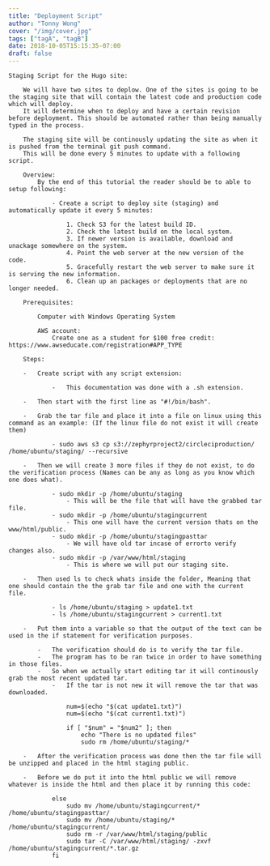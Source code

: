 ```yaml
---
title: "Deployment Script"
author: "Tonny Wong"
cover: "/img/cover.jpg"
tags: ["tagA", "tagB"]
date: 2018-10-05T15:15:35-07:00
draft: false
---
```


	Staging Script for the Hugo site:
	
		We will have two sites to deplow. One of the sites is going to be the staging site that will contain the latest code and production code which will deploy.
		It will determine when to deploy and have a certain revision before deployment. This should be automated rather than being manually typed in the process.
		
		The staging site will be continously updating the site as when it is pushed from the terminal git push command.
		This will be done every 5 minutes to update with a following script.

		Overview:
			By the end of this tutorial the reader should be to able to setup following:
			
				- Create a script to deploy site (staging) and automatically update it every 5 minutes:
				
					1. Check S3 for the latest build ID.
					2. Check the latest build on the local system.
					3. If newer version is available, download and unackage somewhere on the system.
					4. Point the web server at the new version of the code.
					5. Gracefully restart the web server to make sure it is serving the new information.
					6. Clean up an packages or deployments that are no longer needed.
			
		Prerequisites:
		
			Computer with Windows Operating System
			
			AWS account:
        		Create one as a student for $100 free credit: https://www.awseducate.com/registration#APP_TYPE
				
		Steps:

		-	Create script with any script extension:
		
				-	This documentation was done with a .sh extension.
				
		-	Then start with the first line as "#!/bin/bash".
		
		-	Grab the tar file and place it into a file on linux using this command as an example: (If the linux file do not exist it will create them)
		
				- sudo aws s3 cp s3://zephyrproject2/circleciproduction/ /home/ubuntu/staging/ --recursive
				
		-	Then we will create 3 more files if they do not exist, to do the verification process (Names can be any as long as you know which one does what).
		
				- sudo mkdir -p /home/ubuntu/staging
					- This will be the file that will have the grabbed tar file.
				- sudo mkdir -p /home/ubuntu/stagingcurrent
					- This one will have the current version thats on the www/html/public.
				- sudo mkdir -p /home/ubuntu/stagingpasttar
					- We will have old tar incase of errorto verify changes also.
				- sudo mkdir -p /var/www/html/staging
					- This is where we will put our staging site.
				
		-	Then used ls to check whats inside the folder, Meaning that one should contain the the grab tar file and one with the current file.
				
				- ls /home/ubuntu/staging > update1.txt
				- ls /home/ubuntu/stagingcurrent > current1.txt
				
		-	Put them into a variable so that the output of the text can be used in the if statement for verification purposes.
				
			-	The verification should do is to verify the tar file.
			-	The program has to be ran twice in order to have something in those files.
			-	So when we actually start editing tar it will continously grab the most recent updated tar.
				-	If the tar is not new it will remove the tar that was downloaded.
					
					num=$(echo "$(cat update1.txt)")
					num=$(echo "$(cat current1.txt)")
					
					if [ "$num" = "$num2" ]; then
						echo "There is no updated files"
						sudo rm /home/ubuntu/staging/*

		-	After the verification process was done then the tar file will be unzipped and placed in the html staging public.
		
		-	Before we do put it into the html public we will remove whatever is inside the html and then place it by running this code:
				
				else                                                                 
					sudo mv /home/ubuntu/stagingcurrent/* /home/ubuntu/stagingpasttar/               
					sudo mv /home/ubuntu/staging/* /home/ubuntu/stagingcurrent/                
					sudo rm -r /var/www/html/staging/public                                    
					sudo tar -C /var/www/html/staging/ -zxvf /home/ubuntu/stagingcurrent/*.tar.gz     
				fi                                                                   